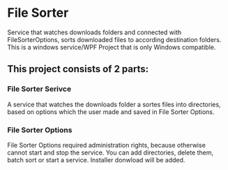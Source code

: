 # File Sorter
Service that watches downloads folders and connected with FileSorterOptions, sorts downloaded files to according destination folders.
This is a windows service/WPF Project that is only Windows compatible.
## This project consists of 2 parts:
### File Sorter Serivce
A service that watches the downloads folder a sortes files into directories, 
based on options which the user made and saved in File Sorter Options.

### File Sorter Options 
File Sorter Options required administration rights, because otherwise cannot start and stop the service.
You can add directories, delete them, batch sort or start a service.
Installer donwload will be added.
